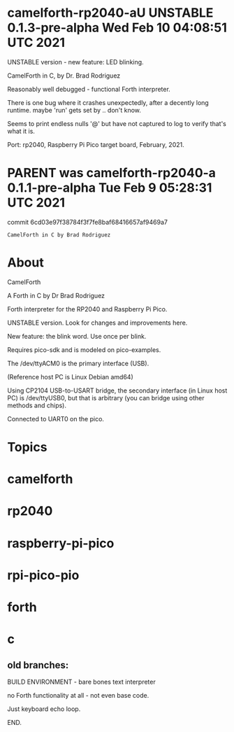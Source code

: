 # camelforth-rp2040-aU   UNSTABLE   0.1.3-pre-alpha   Wed Feb 10 04:08:51 UTC 2021

UNSTABLE version - new feature: LED blinking.

CamelForth in C, by Dr. Brad Rodriguez

Reasonably well debugged - functional Forth interpreter.

There is one bug where it crashes unexpectedly, after
a decently long runtime.  maybe 'run' gets set by .. don't know.

Seems to print endless nulls '@' but have not captured to
log to verify that's what it is.

Port: rp2040, Raspberry Pi Pico target board, February, 2021.

# PARENT was camelforth-rp2040-a    0.1.1-pre-alpha   Tue Feb 9 05:28:31 UTC 2021

commit 6cd03e97f38784f3f7fe8baf68416657af9469a7

    CamelForth in C by Brad Rodriguez

# About

CamelForth

A Forth in C by Dr Brad Rodriguez

Forth interpreter for the
RP2040 and Raspberry Pi Pico.

UNSTABLE version.  Look for changes and improvements here.

New feature: the blink word.  Use once per blink.

Requires pico-sdk and is modeled on pico-examples.

The /dev/ttyACM0 is the primary interface (USB).

(Reference host PC is Linux Debian amd64)

Using CP2104 USB-to-USART bridge, the secondary
interface (in Linux host PC) is /dev/ttyUSB0, but
that is arbitrary (you can bridge using other
methods and chips).

Connected to UART0 on the pico.

# Topics

# camelforth
# rp2040
# raspberry-pi-pico

# rpi-pico-pio

# forth
# c


## old branches:

BUILD ENVIRONMENT - bare bones text interpreter

no Forth functionality at all - not even base code.

Just keyboard echo loop.

END.
